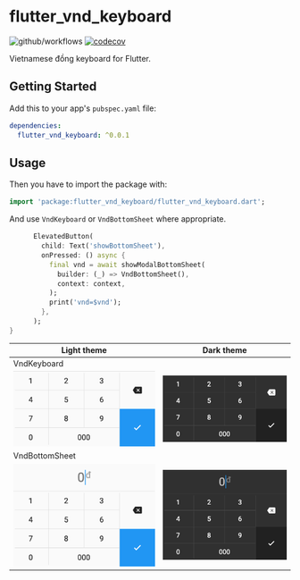 # flutter_vnd_keyboard

![github/workflows](https://github.com/daohoangson/flutter-vnd_keyboard/workflows/Flutter/badge.svg)
[![codecov](https://codecov.io/gh/daohoangson/flutter-vnd_keyboard/branch/master/graph/badge.svg?token=UCX3ZZ60IU)](https://codecov.io/gh/daohoangson/flutter-vnd_keyboard)

Vietnamese đồng keyboard for Flutter.

## Getting Started

Add this to your app's `pubspec.yaml` file:

```yaml
dependencies:
  flutter_vnd_keyboard: ^0.0.1
```

## Usage

Then you have to import the package with:

```dart
import 'package:flutter_vnd_keyboard/flutter_vnd_keyboard.dart';
```

And use `VndKeyboard` or `VndBottomSheet` where appropriate.

```dart
      ElevatedButton(
        child: Text('showBottomSheet'),
        onPressed: () async {
          final vnd = await showModalBottomSheet(
            builder: (_) => VndBottomSheet(),
            context: context,
          );
          print('vnd=$vnd');
        },
      );
}
```

| Light theme | Dark theme |
| ----------- | ---------- |
| VndKeyboard | |
| ![](./test/goldens/vnd_keyboard.phone_light.png) | ![](./test/goldens/vnd_keyboard.phone_dark.png) |
| VndBottomSheet | |
| ![](./test/goldens/vnd_bottom_sheet.phone_light.png) | ![](./test/goldens/vnd_bottom_sheet.phone_dark.png) |
